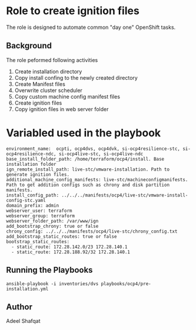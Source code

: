 # Role to create ignition files

The role is designed to automate common "day one" OpenShift tasks. 

## Background

The role peformed following activities

1. Create installation directory  
2. Copy install confing to the newly created directory 
3. Create Manifest files  
4. Overwrite cluster scheduler  
5. Copy custom machine config manifest files  
6. Create ignition files  
7. Copy ignition files in web server folder  

# Variabled used in the playbook
```
environment_name:  ocpti, ocp4dvs, ocp4dvk, si-ocp4resilience-stc, si-ocp4resilience-ndc, si-ocp4live-stc, si-ocp4live-ndc
base_install_folder_path: /home/terraform/ocp4/install. Base installation folder
ign_remote_install_path: live-stc/vmware-installation. Path to generate ignition files.
additional_machine_config_manifests: live-stc/machineconfigmanifests. Path to get addition configs such as chrony and disk partition manifests.
install_config_path: ../../../manifests/ocp4/live-stc/vmware-install-config-stc.yaml
domain_prefix: admin
webserver_user: terraform
webserver_group: terraform
webserver_folder_path: /var/www/ign
add_bootstrap_chrony: true or false
chrony_config: ../../../manifests/ocp4/live-stc/chrony_config.txt
add_bootstrap_static_routes: true or false
bootstrap_static_routes:
  - static_route: 172.28.142.0/23 172.28.140.1
  - static_route: 172.28.188.92/32 172.28.140.1
```


## Running the Playbooks
```
ansible-playbook -i inventories/dvs playbooks/ocp4/pre-installation.yml
```

## Author

Adeel Shafqat
